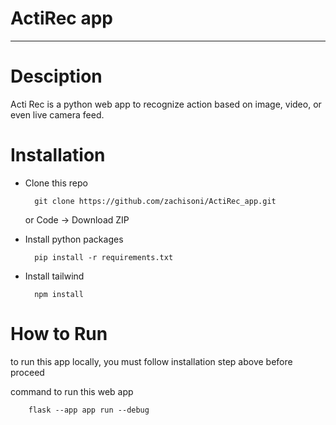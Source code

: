 # ActiRec app
---

# Desciption

Acti Rec is a python web app to recognize action based on image, video, or even live camera feed. 

# Installation

- Clone this repo

        git clone https://github.com/zachisoni/ActiRec_app.git

    or Code -> Download ZIP

- Install python packages 

        pip install -r requirements.txt

- Install tailwind 

        npm install


# How to Run

to run this app locally, you must follow installation step above before proceed

command to run this web app

        flask --app app run --debug